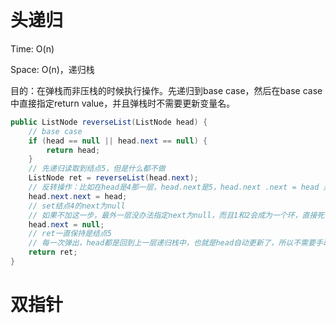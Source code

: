 # 头递归

Time: O(n)

Space: O(n)，递归栈

目的：在弹栈而非压栈的时候执行操作。先递归到base case，然后在base case中直接指定return value，并且弹栈时不需要更新变量名。

```java
public ListNode reverseList(ListNode head) {
    // base case
    if (head == null || head.next == null) {
        return head;
    }
    // 先递归读取到结点5，但是什么都不做
    ListNode ret = reverseList(head.next);
    // 反转操作：比如在head是4那一层，head.next是5，head.next .next = head 是要set结点5的next为结点4
    head.next.next = head;
    // set结点4的next为null
    // 如果不加这一步，最外一层没办法指定next为null，而且1和2会成为一个环，直接死循环
    head.next = null; 
    // ret一直保持是结点5
    // 每一次弹出，head都是回到上一层递归栈中，也就是head自动更新了，所以不需要手动更新
    return ret;
}
```



# 双指针

